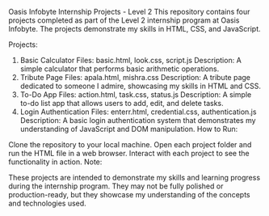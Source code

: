 Oasis Infobyte Internship Projects - Level 2
This repository contains four projects completed as part of the Level 2 internship program at Oasis Infobyte. The projects demonstrate my skills in HTML, CSS, and JavaScript.

Projects:

1. Basic Calculator
Files: basic.html, look.css, script.js
Description: A simple calculator that performs basic arithmetic operations.
2. Tribute Page
Files: apala.html, mishra.css
Description: A tribute page dedicated to someone I admire, showcasing my skills in HTML and CSS.
3. To-Do App
Files: action.html, task.css, status.js
Description: A simple to-do list app that allows users to add, edit, and delete tasks.
4. Login Authentication
Files: enterr.html, credential.css, authentication.js
Description: A basic login authentication system that demonstrates my understanding of JavaScript and DOM manipulation.
How to Run:

Clone the repository to your local machine.
Open each project folder and run the HTML file in a web browser.
Interact with each project to see the functionality in action.
Note:

These projects are intended to demonstrate my skills and learning progress during the internship program.
They may not be fully polished or production-ready, but they showcase my understanding of the concepts and technologies used.
